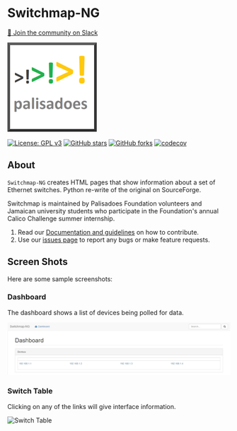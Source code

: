 # Switchmap-NG

[💬 Join the community on Slack](https://github.com/PalisadoesFoundation/)

[![N|Solid](docs/images/logo.png)](https://github.com/PalisadoesFoundation/switchmap-ng)


[![License: GPL v3](https://img.shields.io/badge/License-GPLv3-blue.svg)](https://www.gnu.org/licenses/gpl-3.0)
[![GitHub stars](https://img.shields.io/github/stars/PalisadoesFoundation/switchmap-ng.svg?style=social&label=Star&maxAge=2592000)](https://github.com/PalisadoesFoundation/switchmap-ng)
[![GitHub forks](https://img.shields.io/github/forks/PalisadoesFoundation/switchmap-ng.svg?style=social&label=Fork&maxAge=2592000)](https://github.com/PalisadoesFoundation/switchmap-ng)
[![codecov](https://codecov.io/gh/PalisadoesFoundation/switchmap-ng/graph/badge.svg?token=3PJXIKRS1S)](https://codecov.io/gh/PalisadoesFoundation/switchmap-ng)

## About

``Switchmap-NG`` creates HTML pages that show information about a set of Ethernet switches. Python re-write of the original on SourceForge.

Switchmap is maintained by Palisadoes Foundation volunteers and Jamaican university students who participate in the Foundation's annual Calico Challenge summer internship.

1. Read our [Documentation and guidelines](http://switchmap-ng.readthedocs.io/en/latest/) on how to contribute.
1. Use our [issues page](https://github.com/PalisadoesFoundation/switchmap-ng/issues) to report any bugs or make feature requests.

## Screen Shots

Here are some sample screenshots:

### Dashboard

The dashboard shows a list of devices being polled for data.

![Dashboard](docs/images/switchmap-ng-dashboard.jpg)

### Switch Table

Clicking on any of the links will give interface information.

![Switch Table](docs/images/switchmap-ng-table.jpg)